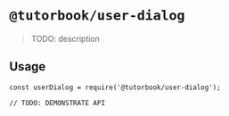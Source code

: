 # `@tutorbook/user-dialog`

> TODO: description

## Usage

```
const userDialog = require('@tutorbook/user-dialog');

// TODO: DEMONSTRATE API
```
